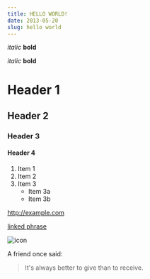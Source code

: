 ```yaml
---
title: HELLO WORLD!
date: 2013-05-20
slug: hello world
---
```


*italic*   **bold**

_italic_   __bold__

Header 1
=========================

Header 2
-------------------------

### Header 3

#### Header 4
1. Item 1
2. Item 2
3. Item 3
   * Item 3a
   * Item 3b

http://example.com

[linked phrase](http://example.com)

![icon](https://yufree.github.io/blogcn/figure/fish.jpg)

A friend once said:

> It's always better to give 
> than to receive.

